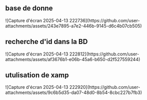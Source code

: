 <h2>base de donne</h2>
![Capture d'écran 2025-04-13 222736](https://github.com/user-attachments/assets/243e7895-a7e2-446b-9145-d6c4b07cb505)
<h2>recherche d'id dans la BD</h2>
![Capture d'écran 2025-04-13 222812](https://github.com/user-attachments/assets/af3676b1-e06b-45a6-b650-d2f527559244)
<h2>utulisation de xamp</h2>
![Capture d'écran 2025-04-13 222920](https://github.com/user-attachments/assets/9c6b5d35-da07-48d0-8b54-8cbc227b7fb3)
